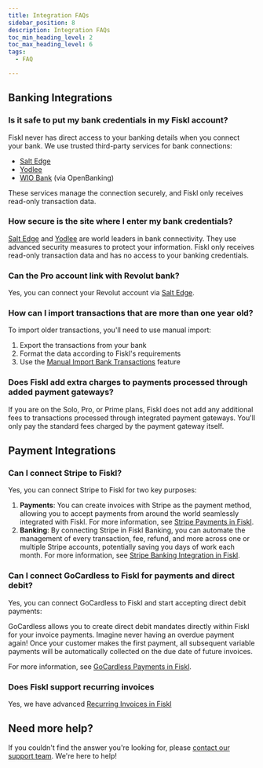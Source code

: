 ```yaml
---
title: Integration FAQs
sidebar_position: 8
description: Integration FAQs
toc_min_heading_level: 2
toc_max_heading_level: 6
tags:
  - FAQ

---
```


## Banking Integrations

### Is it safe to put my bank credentials in my Fiskl account?

Fiskl never has direct access to your banking details when you connect your bank. We use trusted third-party services for bank connections:

- [Salt Edge](../Integrations/Bank-Connections/connect-saltedge)
- [Yodlee](../Integrations/Bank-Connections/connect-yodlee)
- [WIO Bank](../Integrations/Bank-Connections/connect-wio) (via OpenBanking)

These services manage the connection securely, and Fiskl only receives read-only transaction data.

### How secure is the site where I enter my bank credentials?

[Salt Edge](../Integrations/Bank-Connections/connect-saltedge) and [Yodlee](../Integrations/Bank-Connections/connect-yodlee) are world leaders in bank connectivity. They use advanced security measures to protect your information. Fiskl only receives read-only transaction data and has no access to your banking credentials.

### Can the Pro account link with Revolut bank?

Yes, you can connect your Revolut account via [Salt Edge](../Integrations/Bank-Connections/connect-saltedge).

### How can I import transactions that are more than one year old?

To import older transactions, you'll need to use manual import:

1. Export the transactions from your bank
2. Format the data according to Fiskl's requirements
3. Use the [Manual Import Bank Transactions](../Tutorials/Banking/how-to-import-bank) feature

### Does Fiskl add extra charges to payments processed through added payment gateways?

If you are on the Solo, Pro, or Prime plans, Fiskl does not add any additional fees to transactions processed through integrated payment gateways. You'll only pay the standard fees charged by the payment gateway itself.

## Payment Integrations

### Can I connect Stripe to Fiskl?

Yes, you can connect Stripe to Fiskl for two key purposes:

1. **Payments**: You can create invoices with Stripe as the payment method, allowing you to accept payments from around the world seamlessly integrated with Fiskl. For more information, see [Stripe Payments in Fiskl](../Integrations/Payment-Gateways/stripe-integration.md).
2. **Banking**: By connecting Stripe in Fiskl Banking, you can automate the management of every transaction, fee, refund, and more across one or multiple Stripe accounts, potentially saving you days of work each month. For more information, see [Stripe Banking Integration in Fiskl](../Integrations/Bank-Connections/connect-stripe.md).

### Can I connect GoCardless to Fiskl for payments and direct debit?

Yes, you can connect GoCardless to Fiskl and start accepting direct debit payments:

GoCardless allows you to create direct debit mandates directly within Fiskl for your invoice payments. Imagine never having an overdue payment again! Once your customer makes the first payment, all subsequent variable payments will be automatically collected on the due date of future invoices. 

For more information, see [GoCardless Payments in Fiskl](../Integrations/Payment-Gateways/gocardless-integration.md).

### Does Fiskl support recurring invoices

Yes, we have advanced [Recurring Invoices in Fiskl](../Core-Features/Invoicing/Recurring%20Invoices/creating-recurring-invoices.md)

## Need more help?

If you couldn't find the answer you're looking for, please [contact our support team](mailto:support@fiskl.com). We're here to help!